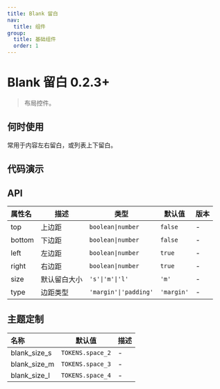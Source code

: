 ```yaml
---
title: Blank 留白
nav:
  title: 组件
group:
  title: 基础组件
  order: 1
---
```


# Blank 留白 <Badge>0.2.3+</Badge>

> 布局控件。

## 何时使用

常用于内容左右留白，或列表上下留白。

## 代码演示

<code src="./__fixtures__/direction.tsx"></code>
<code src="./__fixtures__/size.tsx"></code>

## API

| 属性名 | 描述         | 类型                  | 默认值     | 版本 |
| :----- | ------------ | --------------------- | ---------- | ---- |
| top    | 上边距       | `boolean\|number`     | `false`    | -    |
| bottom | 下边距       | `boolean\|number`     | `false`    | -    |
| left   | 左边距       | `boolean\|number`     | `true`     | -    |
| right  | 右边距       | `boolean\|number`     | `true`     | -    |
| size   | 默认留白大小 | `'s'\|'m'\|'l'`       | `'m'`      | -    |
| type   | 边距类型     | `'margin'\|'padding'` | `'margin'` | -    |

## 主题定制

| 名称         | 默认值           | 描述 |
| :----------- | ---------------- | ---- |
| blank_size_s | `TOKENS.space_2` | -    |
| blank_size_m | `TOKENS.space_3` | -    |
| blank_size_l | `TOKENS.space_4` | -    |
